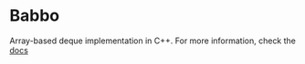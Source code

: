 # Babbo

Array-based deque implementation in C++. For more information, check the
[docs](https://partiallyderived.github.io/VectorDeque)